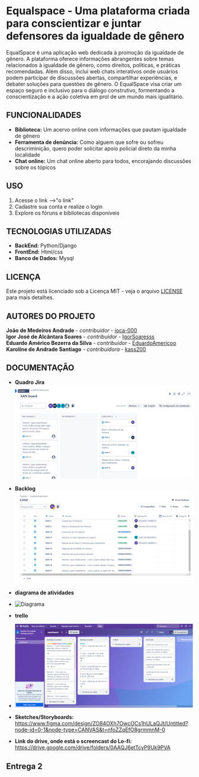 # Equalspace - Uma plataforma criada para conscientizar e juntar defensores da igualdade de gênero

EqualSpace é uma aplicação web dedicada à promoção da igualdade de gênero. A plataforma oferece informações abrangentes sobre temas relacionados à igualdade de gênero, como direitos, políticas, e práticas recomendadas. Além disso, inclui web chats interativos onde usuários podem participar de discussões abertas, compartilhar experiências, e debater soluções para questões de gênero. O EqualSpace visa criar um espaço seguro e inclusivo para o diálogo construtivo, formentando a conscientização e a ação coletiva em prol de um mundo mais igualitário.

## FUNCIONALIDADES

- **Biblioteca:** Um acervo online com informações que pautam igualdade de gênero
- **Ferramenta de denúncia:** Como alguem que sofre ou sofreu descriminição, quero poder solicitar apoio policial direto da minha localidade
- **Chat online:** Um chat online aberto para todos, encorajando discussões sobre os tópicos

## USO

1. Acesse o link -->"o link"
2. Cadastre sua conta e realize o login
3. Explore os fóruns e bibliotecas disponíveis

## TECNOLOGIAS UTILIZADAS

- **BackEnd:** Python/Django
- **FrontEnd:** Html/css
- **Banco de Dados:** Mysql

## LICENÇA

Este projeto está licenciado sob a Licença MIT - veja o arquivo [LICENSE](LICENSE) para mais detalhes.

## AUTORES DO PROJETO

**João de Medeiros Andrade** - *contribuidor* - [joca-000](https://github.com/joca-000)\
**Igor José de Alcântara Soares** - *contribuidor* - [IgorSoaresss](https://github.com/IgorSoaresss)\
**Eduardo Américo Bezerra da Silva** - *contribuidor* - [EduardoAmericoo](https://github.com/EduardoAmericoo)\
**Karoline de Andrade Santiago** - *contribuidora* - [kass200](https://github.com/kass200)

## DOCUMENTAÇÃO

- **Quadro Jira**
![KanBoard](imagens/Kan%20Board%20Jira.png)
- **Backlog**
![Backlog](imagens/Backlog%20Jira.png)
- **diagrama de atividades**
- ![Diagrama](imagens/Diagrama%20de%20atividades_page-0001.jpg)
- **trello**
- ![Trello](imagens/Captura%20de%20tela%202024-10-21%20200420.png)

 - **Sketches/Storyboards:** https://www.figma.com/design/ZO84OXh7OwcOCs1hULaQJt/Untitled?node-id=0-1&node-type=CANVAS&t=nfoZZqEfO8grmmnM-0

 - **Link do drive, onde está o screencast do Lo-fi:** https://drive.google.com/drive/folders/0AAQJ6etTcvP9Uk9PVA

## Entrega 2


